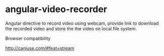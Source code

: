 # angular-video-recorder

Angular directive to record video using webcam, provide link to download the recorded video and store the the video on local file system. 

Browser compatibility

http://caniuse.com/#feat=stream
